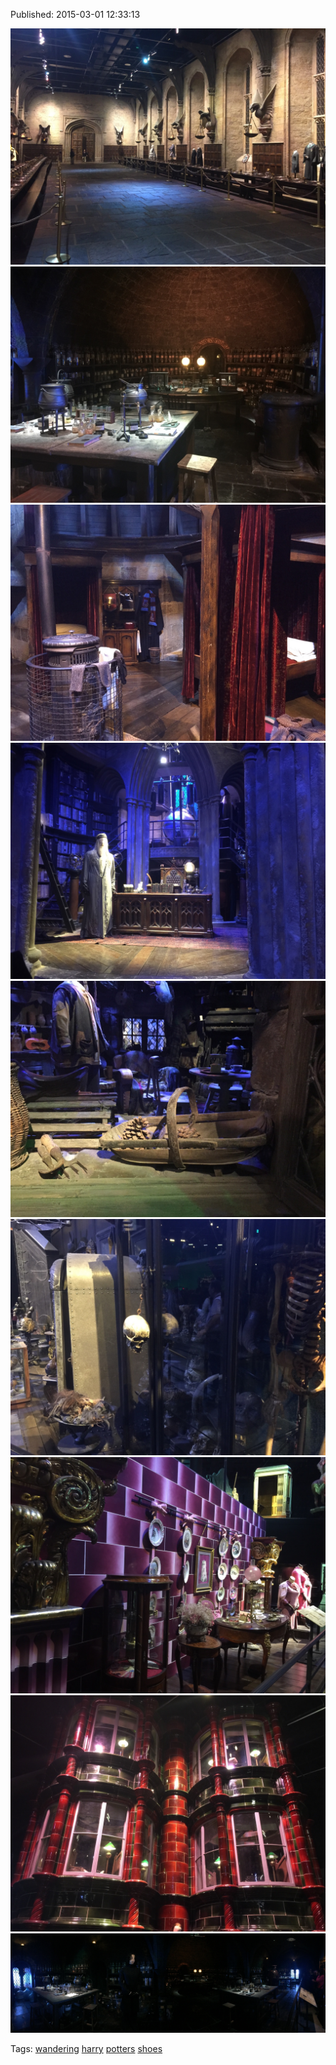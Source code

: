 


Published: 2015-03-01 12:33:13

![](112405877147-0.jpg)
![](112405877147-1.jpg)
![](112405877147-2.jpg)
![](112405877147-3.jpg)
![](112405877147-4.jpg)
![](112405877147-5.jpg)
![](112405877147-6.jpg)
![](112405877147-7.jpg)
![](112405877147-8.jpg)

Tags: [wandering](tag-wandering.md) [harry](tag-harry.md) [potters](tag-potters.md) [shoes](tag-shoes.md)
